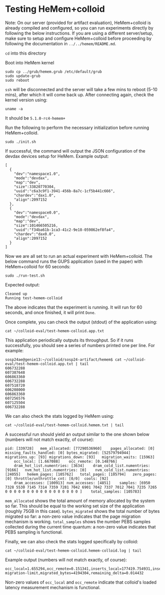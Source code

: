 # Testing HeMem+colloid

Note: On our server (provided for artifact evaluation), HeMem+colloid is already compiled and configured, so you can run experiments directly by following the below instructions. If you are using a different server/setup, make sure to setup and configure HeMem+colloid before proceeding by following the documentation in `../../hemem/README.md`.  

`cd` into this directory

Boot into HeMem kernel

```
sudo cp ../grub/hemem.grub /etc/default/grub
sudo update-grub
sudo reboot 
```

`ssh` will be disconnected and the server will take a few mins to reboot (5-10 mins), after which it will come back up. After connecting again, check the kernel version using:

```
uname -a
```

It should be `5.1.0-rc4-hemem+`

Run the following to perform the necessary initialization before running HeMem+colloid.

```
sudo ./init.sh
```

If successful, the command will output the JSON configuration of the devdax devices setup for HeMem. Example output:

```shell
[
  {
    "dev":"namespace1.0",
    "mode":"devdax",
    "map":"dev",
    "size":33820770304,
    "uuid":"c6a3c9f1-3941-456b-8a7c-1cf5b441c666",
    "chardev":"dax1.0",
    "align":2097152
  },
  {
    "dev":"namespace0.0",
    "mode":"devdax",
    "map":"dev",
    "size":101466505216,
    "uuid":"f34ba61b-1ca3-41c2-9e18-059862ef8fa4",
    "chardev":"dax0.0",
    "align":2097152
  }
]
```

Now we are all set to run an actual experiment with HeMem+colloid. The below command runs the GUPS application (used in the paper) with HeMem+colloid for 60 seconds:

```
sudo ./run-test.sh
```

Expected output:

```shell
Cleaned up
Running test-hemem-colloid
```

The above indicates that the experiment is running. It will run for 60 seconds, and once finished, it will print `Done`.

Once complete, you can check the output (stdout) of the application using:

```
cat ~/colloid-eval/test-hemem-colloid.app.txt
```

This application periodically outputs its throughput. So if it runs successfully, you should see a series of numbers printed one per line. For example:

```shell
sosp24ae@genie13:~/colloid/sosp24-artifact/hemem$ cat ~/colloid-eval/test-hemem-colloid.app.txt | tail
606732288
607387648
606863360
606732288
607518720
606208000
606863360
607256576
607125504
606732288
```

We can also check the stats logged by HeMem using:

```
cat ~/colloid-eval/test-hemem-colloid.hemem.txt | tail
```

A successful run should yield an output similar to the one shown below (numbers will not match exactly, of course): 

```shell
pid: [339728]	mem_allocated: [77290536960]	pages_allocated: [0]	missing_faults_handled: [0]	bytes_migrated: [52579794944]	migrations_up: [93]	migrations_down: [93]	migration_waits: [15963]
	occ_local: [1.667088]	 occ_remote: [0.148766]
	dram_hot_list.numentries: [3634]	dram_cold_list.numentries: [9166]	nvm_hot_list.numentries: [0]	nvm_cold_list.numentries: [24055]	hemem_pages: [105762]	total_pages: [105794]	zero_pages: [0]	throttle/unthrottle_cnt: [0/0]	cools: [92]
	dram_accesses: [100913]	nvm_accesses: [4851]	samples: [6950 7328 5530 7145 7314 7359 7281 7042 6901 7042 7337 7012 7041 7235 7265 0 0 0 0 0 0 0 0 0 0 0 0 0 0 0 0 0 ]	total_samples: [105783]
```

`mem_allocated` shows the total amount of memory allocated by the system so far. This should be equal to the working set size of the application (roughly 75GB in this case). `bytes_migrated` shows the total number of bytes migrated so far: a non-zero value indicates that the page migration mechanism is working. `total_samples` shows the number PEBS samples collected during the current time quantum: a non-zero value indicates that PEBS sampling is functional.

Finally, we can also check the stats logged specifically by colloid:

```
cat ~/colloid-eval/test-hemem-colloid.hemem-colloid.log | tail
```

Example output (numbers will not match exactly, of course):

```shell
occ_local=1.655294,occ_remote=0.151341,inserts_local=177419.754931,inserts_remote=12455.680504,inst_occ_local=1.654391,inst_occ_remote=0.153914,inst_inserts_local=177292.000000,inst_inserts_remote=12675.000000,target_delta=0.014449,total_accesses=60359,top_freq_i=18,top_freq_j=1,migrate_limit=3160512,p_lo=0.000000,p_hi=1.000000,pairs=|best_i:0;best_j:23995;best_delta:0.000017,hit-migration-limit,migrated_bytes=4194304,remaining_delta=0.014432
```

Non-zero values of `occ_local` and `occ_remote` indicate that colloid's loaded latency measurement mechanism is functional.
